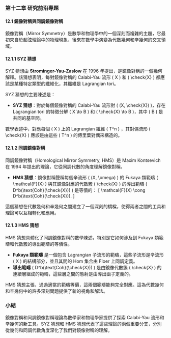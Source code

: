 ### 第十二章 研究前沿專題

#### 12.1 鏡像對稱與同調鏡像對稱

鏡像對稱（Mirror Symmetry）是數學和物理學中的一個深刻而複雜的主題，它最初來自於超弦理論中的物理現象，後來在數學中演變為代數幾何和辛幾何的交叉領域。

#### 12.1.1 SYZ 猜想

SYZ 猜想由 **Strominger-Yau-Zaslow** 在 1996 年提出，是鏡像對稱的一個幾何解釋。該猜想表明，每對鏡像對稱的 Calabi-Yau 流形 \( X \) 和 \( \check{X} \) 都應該是某種特定類型的纖維化，其纖維是 Lagrangian tori。

SYZ 猜想的主要陳述是：
- **SYZ 猜想**：對於每個鏡像對稱的 Calabi-Yau 流形對 \( (X, \check{X}) \)，存在 Lagrangian tori 的特徵分解 \( X \to B \) 和 \( \check{X} \to B \)，其中 \( B \) 是共同的基空間。

數學表述中，對應每個 \( X \) 上的 Lagrangian 纖維 \( T^n \) ，其對偶流形 \( \check{X} \) 應該是由這些 \( T^n \) 的傅里葉對偶來構造的。

#### 12.1.2 同調鏡像對稱

同調鏡像對稱（Homological Mirror Symmetry, HMS）是 Maxim Kontsevich 在 1994 年提出的理論，它從同調代數的角度理解鏡像對稱。

- **HMS 猜想**：鏡像對稱聲稱每個辛流形 \( (X, \omega) \) 的 Fukaya 類範疇 \( \mathcal{F}(X) \) 與其鏡像對應的代數簇 \( \check{X} \) 的導出範疇 \( D^b(\text{Coh}(\check{X})) \) 是等價的：
\[
\mathcal{F}(X) \cong D^b(\text{Coh}(\check{X})).
\]

這個猜想在代數幾何和辛幾何之間建立了一個深刻的橋樑，使得兩者之間的工具和理論可以互相轉化和應用。

#### 12.1.3 HMS 猜想

HMS 猜想具體化了同調鏡像對稱的數學陳述，特別是它如何涉及到 Fukaya 類範疇和代數簇的導出範疇的等價性。

- **Fukaya 類範疇** 是一個包含 Lagrangian 子流形的範疇，這些子流形是辛流形 \( X \) 的結構部分，並且其間的 Hom 集合由 Floer 上同調定義。
- **導出範疇** \( D^b(\text{Coh}(\check{X})) \) 是由鏡像代數簇 \( \check{X} \) 的連續層組成的範疇，這些層之間的態射是由導出函子定義的。

HMS 猜想主張，通過適當的範疇等價，這兩個範疇能夠完全對應。這為代數幾何和辛幾何中的許多深刻問題提供了新的視角和解法。

### 小結

鏡像對稱和同調鏡像對稱理論為數學家和物理學家提供了探索 Calabi-Yau 流形和辛幾何的新工具。SYZ 猜想和 HMS 猜想代表了這些理論的兩個重要分支，分別從幾何和同調代數角度深化了我們對鏡像對稱的理解。